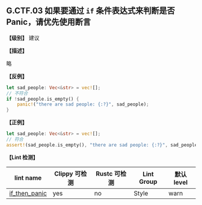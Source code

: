 ## G.CTF.03 如果要通过 `if` 条件表达式来判断是否 Panic，请优先使用断言

**【级别】** 建议

**【描述】**

略

**【反例】**

```rust
let sad_people: Vec<&str> = vec![];
// 不符合
if !sad_people.is_empty() {
    panic!("there are sad people: {:?}", sad_people);
}
```

**【正例】**

```rust
let sad_people: Vec<&str> = vec![];
// 符合
assert!(sad_people.is_empty(), "there are sad people: {:?}", sad_people);
```

**【Lint 检测】**

| lint name                                                                      | Clippy 可检测 | Rustc 可检测 | Lint Group | 默认level |
| ------------------------------------------------------------------------------ | ------------- | ------------ | ---------- | --------- |
| [if_then_panic](https://rust-lang.github.io/rust-clippy/master/#if_then_panic) | yes           | no           | Style      | warn      |



